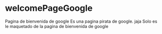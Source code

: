 # welcomePageGoogle
Pagina de bienvenida de google
Es una pagina pirata de google. jaja Solo es le maquetado de la pagina de bienvenida de google
